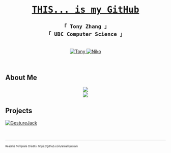 <h1 align="center" title="Today, I'm going to give you a tour of my projects including all of their quirks and features. Then, I'm going to get them out on the road and see how they drive. ">
        <a href=""><samp>THIS... is my GitHub
        </samp>
        </a>
</h1>


<h3 align="center"> 
  <samp>
    「 Tony Zhang 」
    <br>
    「 UBC Computer Science 」
    <br>
    <br>
  </samp>
</h3>

<p align="center">
 <a href="https://nikolasvahlas.com/" target="blank">
  <img src="https://img.shields.io/badge/Website-DC143C?style=for-the-badge&logo=medium&logoColor=white" alt="Tony" />
 </a>
 <a href="[https://www.linkedin.com/in/tony-zhang-09a542275/](https://www.linkedin.com/in/nikolas-vahlas/)" target="_blank">
  <img src="https://img.shields.io/badge/LinkedIn-0077B5?style=for-the-badge&logo=linkedin&logoColor=white" alt="Niko"/>
 </a>
</p>
<br />

## About Me
<p align="center">
  <a href="https://github.com/niko-vahlas">
    <img src="https://github-readme-stats.vercel.app/api/top-langs/?username=niko-vahlas&theme=transparent&show_icons=true&hide_border=false&layout=compact&langs_count=10"><br>
    <img src="https://github-readme-streak-stats.herokuapp.com/?user=niko-vahlas&theme=transparent&hide_border=false"><br>
  </a>
</p>

## Projects
[![GestureJack](https://github-readme-stats.vercel.app/api/pin/?username=niko-vahlas40&repo=Gesture_Jack&border_color=7F3FBF&bg_color=0D1117&title_color=C9D1D9&text_color=8B949E&icon_color=7F3FBF&theme=transparent)](https://github.com/niko-vahlas/Gesture_Jack)

<br/>
<hr/>

<sub>
  <sub>
    <sub>
      Readme Template Credits: https://github.com/alsiam/alsiam
    </sub>
  </sub>
</sub>

